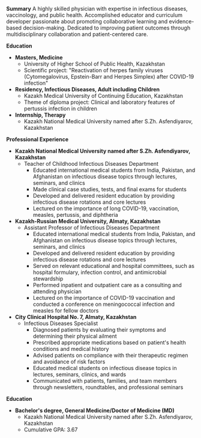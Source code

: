 **Summary**
A highly skilled physician with expertise in infectious diseases, vaccinology, and public health. Accomplished educator and curriculum developer passionate about promoting collaborative learning and evidence-based decision-making. Dedicated to improving patient outcomes through multidisciplinary collaboration and patient-centered care.

**Education**

* **Masters, Medicine**
	+ University of Higher School of Public Health, Kazakhstan
	+ Scientific project: "Reactivation of herpes family viruses (Cytomegalovirus, Epstein-Barr and Herpes Simplex) after COVID-19 infection"
* **Residency, Infectious Diseases, Adult including Children**
	+ Kazakh Medical University of Continuing Education, Kazakhstan
	+ Theme of diploma project: Clinical and laboratory features of pertussis infection in children
* **Internship, Therapy**
	+ Kazakh National Medical University named after S.Zh. Asfendiyarov, Kazakhstan

**Professional Experience**

* **Kazakh National Medical University named after S.Zh. Asfendiyarov, Kazakhstan**
	+ Teacher of Childhood Infectious Diseases Department
		- Educated international medical students from India, Pakistan, and Afghanistan on infectious disease topics through lectures, seminars, and clinics
		- Made clinical case studies, tests, and final exams for students
		- Developed and delivered resident education by providing infectious disease rotations and core lectures
		- Lectured on the importance of long COVID-19, vaccination, measles, pertussis, and diphtheria
* **Kazakh-Russian Medical University, Almaty, Kazakhstan**
	+ Assistant Professor of Infectious Diseases Department
		- Educated international medical students from India, Pakistan, and Afghanistan on infectious disease topics through lectures, seminars, and clinics
		- Developed and delivered resident education by providing infectious disease rotations and core lectures
		- Served on relevant educational and hospital committees, such as hospital formulary, infection control, and antimicrobial stewardship
		- Performed inpatient and outpatient care as a consulting and attending physician
		- Lectured on the importance of COVID-19 vaccination and conducted a conference on meningococcal infection and measles for fellow doctors
* **City Clinical Hospital No. 7, Almaty, Kazakhstan**
	+ Infectious Diseases Specialist
		- Diagnosed patients by evaluating their symptoms and determining their physical ailment
		- Prescribed appropriate medications based on patient's health conditions and medical history
		- Advised patients on compliance with their therapeutic regimen and avoidance of risk factors
		- Educated medical students on infectious disease topics in lectures, seminars, clinics, and wards
		- Communicated with patients, families, and team members through newsletters, roundtables, and professional seminars

**Education**

* **Bachelor's degree, General Medicine/Doctor of Medicine (MD)**
	+ Kazakh National Medical University named after S.Zh. Asfendiyarov, Kazakhstan
	+ Cumulative GPA: 3.67